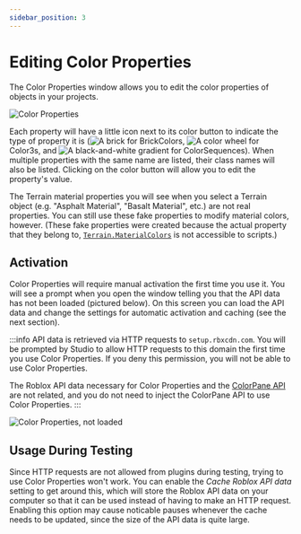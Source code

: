 ```yaml
---
sidebar_position: 3
---
```


# Editing Color Properties

The Color Properties window allows you to edit the color properties of objects in your projects.

![Color Properties](/color-properties.png)

Each property will have a little icon next to its color button to indicate the type of property it is (![A brick](/brickcolor-property-icon.png) for BrickColors, ![A color wheel](/color3-property-icon.png) for Color3s, and ![A black-and-white gradient](/cs-property-icon.png) for ColorSequences). When multiple properties with the same name are listed, their class names will also be listed. Clicking on the color button will allow you to edit the property's value.

The Terrain material properties you will see when you select a Terrain object (e.g. "Asphalt Material", "Basalt Material", etc.) are not real properties. You can still use these fake properties to modify material colors, however. (These fake properties were created because the actual property that they belong to, [`Terrain.MaterialColors`](https://developer.roblox.com/api-reference/property/Terrain/MaterialColors) is not accessible to scripts.)

## Activation

Color Properties will require manual activation the first time you use it. You will see a prompt when you open the window telling you that the API data has not been loaded (pictured below). On this screen you can load the API data and change the settings for automatic activation and caching (see the next section).

:::info
API data is retrieved via HTTP requests to `setup.rbxcdn.com`. You will be prompted by Studio to allow HTTP requests to this domain the first time you use Color Properties. If you deny this permission, you will not be able to use Color Properties.

The Roblox API data necessary for Color Properties and the [ColorPane API](../api/) are not related, and you do not need to inject the ColorPane API to use Color Properties.
:::

![Color Properties, not loaded](/color-properties-unloaded.png)

## Usage During Testing

Since HTTP requests are not allowed from plugins during testing, trying to use Color Properties won't work. You can enable the *Cache Roblox API data* setting to get around this, which will store the Roblox API data on your computer so that it can be used instead of having to make an HTTP request. Enabling this option may cause noticable pauses whenever the cache needs to be updated, since the size of the API data is quite large.
